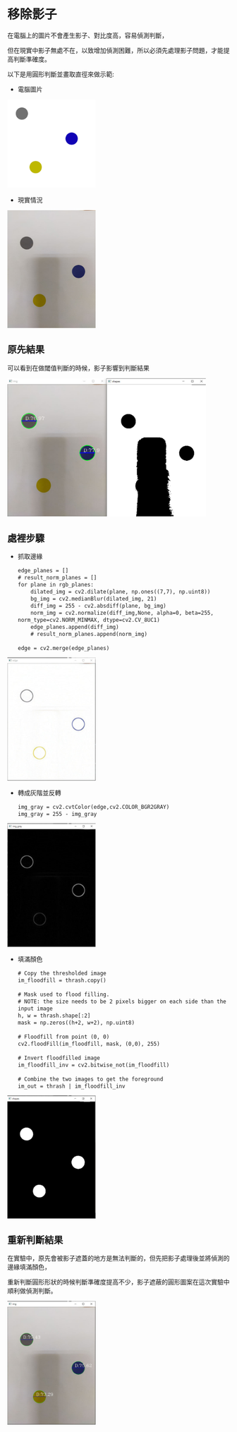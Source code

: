 # 移除影子

在電腦上的圖片不會產生影子、對比度高，容易偵測判斷，

但在現實中影子無處不在，以致增加偵測困難，所以必須先處理影子問題，才能提高判斷準確度。



以下是用圓形判斷並畫取直徑來做示範:



- 電腦圖片
<img src="computer.jpg" width="200" title="hover text">

- 現實情況
<img src="test.jpg" width="200" title="hover text">

## 原先結果

可以看到在做閾值判斷的時候，影子影響到判斷結果

<img src="./img/result_01.jpg" width="450" title="hover text">


## 處裡步驟

- 抓取邊緣

      edge_planes = []
      # result_norm_planes = []
      for plane in rgb_planes:
          dilated_img = cv2.dilate(plane, np.ones((7,7), np.uint8))
          bg_img = cv2.medianBlur(dilated_img, 21)
          diff_img = 255 - cv2.absdiff(plane, bg_img)
          norm_img = cv2.normalize(diff_img,None, alpha=0, beta=255, norm_type=cv2.NORM_MINMAX, dtype=cv2.CV_8UC1)
          edge_planes.append(diff_img)
          # result_norm_planes.append(norm_img)

      edge = cv2.merge(edge_planes)

<img src="./img/removeshadow_01.jpg" width="200" title="hover text">

- 轉成灰階並反轉

      img_gray = cv2.cvtColor(edge,cv2.COLOR_BGR2GRAY)
      img_gray = 255 - img_gray


<img src="./img/removeshadow_02.jpg" width="200" title="hover text">


- 填滿顏色

      # Copy the thresholded image
      im_floodfill = thrash.copy()

      # Mask used to flood filling.
      # NOTE: the size needs to be 2 pixels bigger on each side than the input image
      h, w = thrash.shape[:2]
      mask = np.zeros((h+2, w+2), np.uint8)

      # Floodfill from point (0, 0)
      cv2.floodFill(im_floodfill, mask, (0,0), 255)

      # Invert floodfilled image
      im_floodfill_inv = cv2.bitwise_not(im_floodfill)

      # Combine the two images to get the foreground
      im_out = thrash | im_floodfill_inv

<img src="./img/removeshadow_03.jpg" width="200" title="hover text">

## 重新判斷結果

在實驗中，原先會被影子遮蓋的地方是無法判斷的，但先把影子處理後並將偵測的邊緣填滿顏色，

重新判斷圓形形狀的時候判斷準確度提高不少，影子遮蔽的圓形圖案在這次實驗中順利做偵測判斷。

<img src="./img/removeshadow_04.jpg" width="200" title="hover text">
